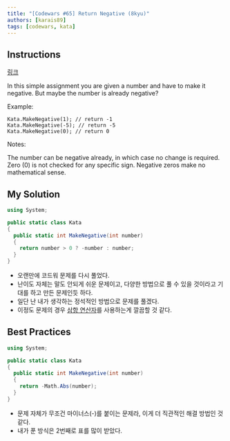 ```yaml
---
title: "[Codewars #65] Return Negative (8kyu)"
authors: [karais89]
tags: [codewars, kata]
---
```


## Instructions

[링크](https://www.codewars.com/kata/55685cd7ad70877c23000102/train/csharp)

In this simple assignment you are given a number and have to make it negative. But maybe the number is already negative?

Example:
```
Kata.MakeNegative(1); // return -1
Kata.MakeNegative(-5); // return -5
Kata.MakeNegative(0); // return 0
```

Notes:

The number can be negative already, in which case no change is required.
Zero (0) is not checked for any specific sign. Negative zeros make no mathematical sense.

## My Solution

```csharp
using System;

public static class Kata
{
  public static int MakeNegative(int number)
  {
    return number > 0 ? -number : number;
  }
}

```

- 오랜만에 코드워 문제를 다시 풀었다.
- 난이도 자체는 말도 안되게 쉬운 문제이고, 다양한 방법으로 풀 수 있을 것이라고 기대를 하고 만든 문제인듯 하다.
- 일단 난 내가 생각하는 정석적인 방법으로 문제를 풀겠다.
- 이정도 문제의 경우 [삼항 연산자](https://ko.wikipedia.org/wiki/%3F:)를 사용하는게 깔끔할 것 같다.

## Best Practices

```csharp
using System;

public static class Kata
{
  public static int MakeNegative(int number)
  {
    return -Math.Abs(number);
  }
}
```

- 문제 자체가 무조건 마이너스(-)를 붙이는 문제라, 이게 더 직관적인 해결 방법인 것 같다.
- 내가 푼 방식은 2번째로 표를 많이 받았다.
